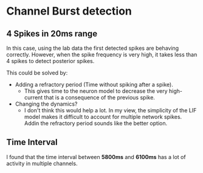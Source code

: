 # Channel Burst detection

## 4 Spikes in 20ms range

In this case, using the lab data the first detected spikes are behaving correctly. However, when the spike frequency is very high, it takes less than 4 spikes to detect posterior spikes.

This could be solved by:
- Adding a refractory period (Time without spiking after a spike). 
  - This gives time to the neuron model to decrease the very high-current that is a consequence of the previous spike.
- Changing the dynamics?
  - I don't think this would help a lot. In my view, the simplicity of the LIF model makes it difficult to account for multiple network spikes. Addin the refractory period sounds like the better option.

## Time Interval
I found that the time interval between **5800ms** and **6100ms** has a lot of activity in multiple channels.
